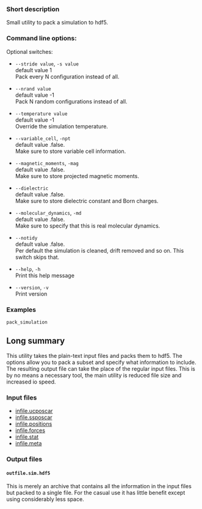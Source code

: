 
### Short description

Small utility to pack a simulation to hdf5.

### Command line options:




Optional switches:

* `--stride value`, `-s value`  
    default value 1  
    Pack every N configuration instead of all.

* `--nrand value`  
    default value -1  
    Pack N random configurations instead of all.

* `--temperature value`  
    default value -1  
    Override the simulation temperature.

* `--variable_cell`, `-npt`  
    default value .false.  
    Make sure to store variable cell information.

* `--magnetic_moments`, `-mag`  
    default value .false.  
    Make sure to store projected magnetic moments.

* `--dielectric`  
    default value .false.  
    Make sure to store dielectric constant and Born charges.

* `--molecular_dynamics`, `-md`  
    default value .false.  
    Make sure to specify that this is real molecular dynamics.

* `--notidy`  
    default value .false.  
    Per default the simulation is cleaned, drift removed and so on. This switch skips that.

* `--help`, `-h`  
    Print this help message

* `--version`, `-v`  
    Print version
### Examples

`pack_simulation` 

## Long summary

This utility takes the plain-text input files and packs them to hdf5. The options allow you to pack a subset and specify what information to include. The resulting output file can take the place of the regular input files. This is by no means a necessary tool, the main utility is reduced file size and increased io speed.

### Input files

* [infile.ucposcar](../files.md#infile.ucposcar)
* [infile.ssposcar](../files.md#infile.ucposcar)
* [infile.positions](../files.md#infile.positions)
* [infile.forces](../files.md#infile.forces)
* [infile.stat](../files.md#infile.stat)
* [infile.meta](../files.md#infile.meta)

### Output files

#### `outfile.sim.hdf5`

This is merely an archive that contains all the information in the input files but packed to a single file. For the casual use it has little benefit except using considerably less space.
